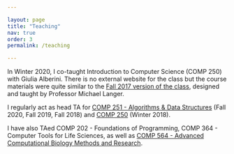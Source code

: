 ```yaml
---

layout: page
title: "Teaching"
nav: true
order: 3
permalink: /teaching

---
```


In Winter 2020, I co-taught Introduction to Computer Science (COMP 250) with Giulia Alberini. There is no external website for the class but the course materials were quite similar to the [Fall 2017 version of the class](http://www.cim.mcgill.ca/~langer/250-2017.html), designed and taught by Professor Michael Langer. 

I regularly act as head TA for [COMP 251 - Algorithms & Data Structures](https://www.cs.mcgill.ca/~jeromew/comp251.html) (Fall 2020, Fall 2019, Fall 2018) and  [COMP 250](https://www.cs.mcgill.ca/~jeromew/comp251.html) (Winter 2018).

I have also TAed COMP 202 - Foundations of Programming, COMP 364 - Computer Tools for Life Sciences, as well as [COMP 564 - Advanced Computational Biology Methods and Research](https://www.cs.mcgill.ca/~jeromew/comp564.html).